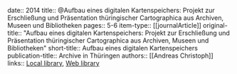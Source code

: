 date:: 2014
title:: @Aufbau eines digitalen Kartenspeichers: Projekt zur Erschließung und Präsentation thüringischer Cartographica aus Archiven, Museen und Bibliotheken
pages:: 5-6
item-type:: [[journalArticle]]
original-title:: "Aufbau eines digitalen Kartenspeichers: Projekt zur Erschließung und Präsentation thüringischer Cartographica aus Archiven, Museen und Bibliotheken"
short-title:: Aufbau eines digitalen Kartenspeichers
publication-title:: Archive in Thüringen
authors:: [[Andreas Christoph]]
links:: [Local library](zotero://select/groups/2386895/items/T7YRWP7A), [Web library](https://www.zotero.org/groups/2386895/items/T7YRWP7A)
